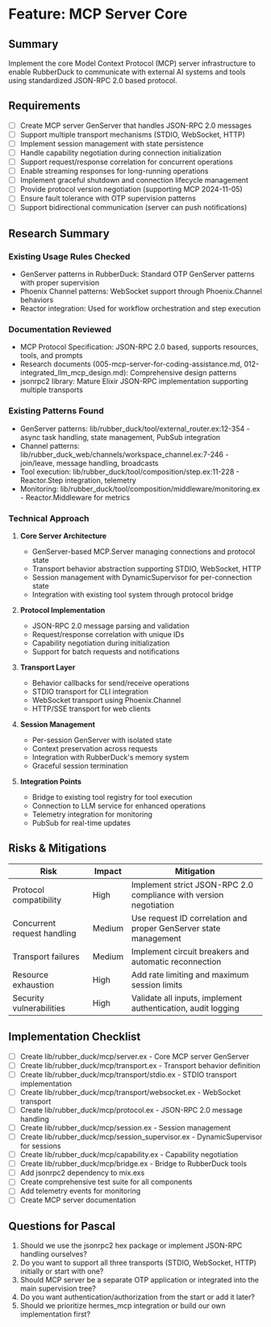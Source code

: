 # Feature: MCP Server Core

## Summary
Implement the core Model Context Protocol (MCP) server infrastructure to enable RubberDuck to communicate with external AI systems and tools using standardized JSON-RPC 2.0 based protocol.

## Requirements
- [ ] Create MCP server GenServer that handles JSON-RPC 2.0 messages
- [ ] Support multiple transport mechanisms (STDIO, WebSocket, HTTP)
- [ ] Implement session management with state persistence
- [ ] Handle capability negotiation during connection initialization
- [ ] Support request/response correlation for concurrent operations
- [ ] Enable streaming responses for long-running operations
- [ ] Implement graceful shutdown and connection lifecycle management
- [ ] Provide protocol version negotiation (supporting MCP 2024-11-05)
- [ ] Ensure fault tolerance with OTP supervision patterns
- [ ] Support bidirectional communication (server can push notifications)

## Research Summary
### Existing Usage Rules Checked
- GenServer patterns in RubberDuck: Standard OTP GenServer patterns with proper supervision
- Phoenix Channel patterns: WebSocket support through Phoenix.Channel behaviors
- Reactor integration: Used for workflow orchestration and step execution

### Documentation Reviewed
- MCP Protocol Specification: JSON-RPC 2.0 based, supports resources, tools, and prompts
- Research documents (005-mcp-server-for-coding-assistance.md, 012-integrated_llm_mcp_design.md): Comprehensive design patterns
- jsonrpc2 library: Mature Elixir JSON-RPC implementation supporting multiple transports

### Existing Patterns Found
- GenServer patterns: lib/rubber_duck/tool/external_router.ex:12-354 - async task handling, state management, PubSub integration
- Channel patterns: lib/rubber_duck_web/channels/workspace_channel.ex:7-246 - join/leave, message handling, broadcasts
- Tool execution: lib/rubber_duck/tool/composition/step.ex:11-228 - Reactor.Step integration, telemetry
- Monitoring: lib/rubber_duck/tool/composition/middleware/monitoring.ex - Reactor.Middleware for metrics

### Technical Approach
1. **Core Server Architecture**
   - GenServer-based MCP.Server managing connections and protocol state
   - Transport behavior abstraction supporting STDIO, WebSocket, HTTP
   - Session management with DynamicSupervisor for per-connection state
   - Integration with existing tool system through protocol bridge

2. **Protocol Implementation**
   - JSON-RPC 2.0 message parsing and validation
   - Request/response correlation with unique IDs
   - Capability negotiation during initialization
   - Support for batch requests and notifications

3. **Transport Layer**
   - Behavior callbacks for send/receive operations
   - STDIO transport for CLI integration
   - WebSocket transport using Phoenix.Channel
   - HTTP/SSE transport for web clients

4. **Session Management**
   - Per-session GenServer with isolated state
   - Context preservation across requests
   - Integration with RubberDuck's memory system
   - Graceful session termination

5. **Integration Points**
   - Bridge to existing tool registry for tool execution
   - Connection to LLM service for enhanced operations
   - Telemetry integration for monitoring
   - PubSub for real-time updates

## Risks & Mitigations
| Risk | Impact | Mitigation |
|------|--------|------------|
| Protocol compatibility | High | Implement strict JSON-RPC 2.0 compliance with version negotiation |
| Concurrent request handling | Medium | Use request ID correlation and proper GenServer state management |
| Transport failures | Medium | Implement circuit breakers and automatic reconnection |
| Resource exhaustion | High | Add rate limiting and maximum session limits |
| Security vulnerabilities | High | Validate all inputs, implement authentication, audit logging |

## Implementation Checklist
- [ ] Create lib/rubber_duck/mcp/server.ex - Core MCP server GenServer
- [ ] Create lib/rubber_duck/mcp/transport.ex - Transport behavior definition
- [ ] Create lib/rubber_duck/mcp/transport/stdio.ex - STDIO transport implementation
- [ ] Create lib/rubber_duck/mcp/transport/websocket.ex - WebSocket transport
- [ ] Create lib/rubber_duck/mcp/protocol.ex - JSON-RPC 2.0 message handling
- [ ] Create lib/rubber_duck/mcp/session.ex - Session management
- [ ] Create lib/rubber_duck/mcp/session_supervisor.ex - DynamicSupervisor for sessions
- [ ] Create lib/rubber_duck/mcp/capability.ex - Capability negotiation
- [ ] Create lib/rubber_duck/mcp/bridge.ex - Bridge to RubberDuck tools
- [ ] Add jsonrpc2 dependency to mix.exs
- [ ] Create comprehensive test suite for all components
- [ ] Add telemetry events for monitoring
- [ ] Create MCP server documentation

## Questions for Pascal
1. Should we use the jsonrpc2 hex package or implement JSON-RPC handling ourselves?
2. Do you want to support all three transports (STDIO, WebSocket, HTTP) initially or start with one?
3. Should MCP server be a separate OTP application or integrated into the main supervision tree?
4. Do you want authentication/authorization from the start or add it later?
5. Should we prioritize hermes_mcp integration or build our own implementation first?